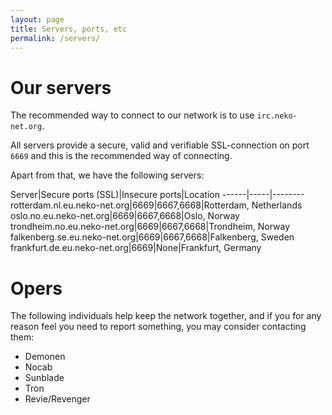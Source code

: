 ```yaml
---
layout: page
title: Servers, ports, etc
permalink: /servers/
---
```


# Our servers

The recommended way to connect to our network is to use
`irc.neko-net.org`.

All servers provide a secure, valid and verifiable SSL-connection on
port `6669` and this is the recommended way of connecting.

Apart from that, we have the following servers:

Server|Secure ports (SSL)|Insecure ports|Location
------|-----|--------
rotterdam.nl.eu.neko-net.org|6669|6667,6668|Rotterdam, Netherlands
oslo.no.eu.neko-net.org|6669|6667,6668|Oslo, Norway
trondheim.no.eu.neko-net.org|6669|6667,6668|Trondheim, Norway
falkenberg.se.eu.neko-net.org|6669|6667,6668|Falkenberg, Sweden
frankfurt.de.eu.neko-net.org|6669|None|Frankfurt, Germany


# Opers

The following individuals help keep the network together, and if you
for any reason feel you need to report something, you may consider
contacting them:

* Demonen
* Nocab
* Sunblade
* Tron
* Revie/Revenger

